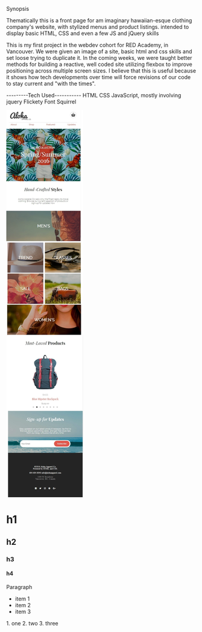 Synopsis

  Thematically this is a front page for am imaginary hawaiian-esque clothing company's website, with stylized menus and product listings. intended to display basic HTML, CSS and even a few JS and jQuery skills


This is my first project in the webdev cohort for RED Academy, in Vancouver. We were given an image of a site, basic html and css skills and set loose trying to duplicate it. In the coming weeks, we were taught better methods for building a reactive, well coded site utilizing flexbox to improve positioning across multiple screen sizes. I believe that this is useful because it shows how tech developments over time will force revisions of our code to stay current and "with the times". 

---------Tech Used-----------
HTML
CSS
JavaScript, mostly involving jquery
Flickety
Font Squirrel

<img src="screenshot.jpg">



# h1
## h2
### h3
#### h4

Paragraph

- item 1
- item 2
- item 3

<div>
1. one
2. two
3. three
</div>

